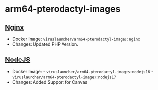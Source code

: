 # arm64-pterodactyl-images

## [Nginx](https://github.com/VirusLauncher/arm64-pterodactyl-images/nginx)
- Docker Image: `viruslauncher/arm64-pterodactyl-images:nginx`
- Changes: Updated PHP Version.

## [NodeJS](https://github.com/VirusLauncher/arm64-pterodactyl-images/nodejs16)
- Docker Image: - `viruslauncher/arm64-pterodactyl-images:nodejs16`
                - `viruslauncher/arm64-pterodactyl-images:nodejs17`
- Changes: Added Support for Canvas
